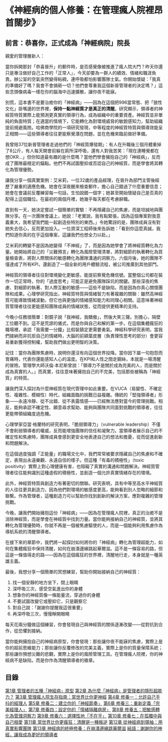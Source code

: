 # 《神經病的個人修養：在管理瘋人院裡昂首闊步》

## 前言：恭喜你，正式成為「神經病院」院長

親愛的管理層新人：

當你拆開那封「恭喜晉升」的郵件時，是否感覺像被推進了瘋人院大門？昨天你還只是專注做好自己工作的「正常人」，今天卻要為一群人的績效、情緒和職涯負責。辦公室的空氣突然變得粘稠，連呼吸都怕影響團隊士氣。你開始懷疑：「我真的準備好了嗎？我會不會搞砸一切？他們會尊重我這個新晉管理者的決定嗎？」這些念頭像病毒一樣在你的腦海中迅速擴散，讓你夜不能寐。

別慌，這本書不是要治癒你的「神經病」——因為在這個把996當常態、把「狼性文化」掛嘴邊的世界裡，**保持一點神經質才是真正的清醒**。研究顯示，領導者的神經質特質實際上能預測更真實的領導行為，成為組織中的重要資產。神經質並非單純的負面特質；在適當的情境下，它能轉化為對環境威脅的敏銳感知力，幫助組織提前規避風險。哈佛商學院的一項研究發現，中等程度的神經質特質與領導效能呈正相關——這些領導者往往更能察覺潛在問題，並在危機來臨前做好準備。

我曾陪37位新晉管理者走過他們的「神經質爆發期」：有人在升職後三個月體重掉了8公斤，有人每天開會前躲在廁所深呼吸，還有人對我苦笑：「現在連睡覺都在想OKR...」但你知道最有趣的是什麼嗎？當他們學會擁抱自己的「神經病」，反而成了團隊最穩定的錨點。他們不再試圖壓抑或否認自己的神經質，而是學會將其轉化為管理優勢。

讓我分享一個真實案例：艾米莉，一位32歲的產品經理，在晉升為部門主管後經歷了嚴重的適應危機。她會在深夜醒來檢查郵件，擔心自己錯過了什麼重要信息；她會在會議前反覆練習每一句話，生怕說錯一個字；她甚至開始懷疑自己是否真的配得上這個職位。在最初的兩個月裡，她幾乎每天都在考慮辭職。

直到有一天，她決定嘗試一個簡單的實驗：不再隱藏自己的焦慮，而是坦誠地與團隊分享。在一次團隊會議上，她說：「老實說，我有點緊張，因為這個專案對我意義重大，我希望我們能一起創造些特別的東西。」令她驚訝的是，團隊成員沒有對她失去信心，反而更加投入。一位資深工程師後來告訴她：「看到你這麼真誠，我們知道你真的在乎這個專案，這讓我們也想全力以赴。」

艾米莉的轉變不是因為她變得「不神經」了，而是因為她學會了將神經質轉化為力量。她開始將自己的「災難預言」轉化為風險管理清單，將對細節的執著轉化為質量檢查表，將對人際關係的敏感轉化為團隊溝通的洞察力。六個月後，她的團隊不僅達成了所有KPI，還創造了一個全新的用戶體驗流程，被公司推廣到其他部門。

神經質的領導者往往對環境變化更敏感，能提前察覺危機信號。當整個公司都在裝作一切正常時，你的「過度思考」可能正是避免團隊踩坑的關鍵。那些深夜的焦慮、對細節的執著、對人際互動的敏感——這些不是缺陷，而是因為你真心關懷團隊和成果。心理學研究指出，神經質特質與情緒智力有著複雜的關聯：雖然高神經質可能導致情緒波動，但它也與更強的情緒感知能力和同理心相關。這意味著神經質管理者往往更能感知團隊成員的情緒狀態，從而提供更精準的支持。

今晚小任務很簡單：對鏡子說「我神經，我驕傲」，然後大笑三聲。別擔心，隔壁工位聽不到。這不是荒謬的儀式，而是你與自己和解的第一步。在這個集體瘋狂的職場裡，承認「我需要一分鐘」比假裝鎮定更需要勇氣。神經科學研究表明，當我們接納而非抗拒自己的情緒時，大腦的前額葉皮層（負責理性思考的部分）會更容易重新獲得控制權，幫助我們做出更明智的決策。

記住：當你為團隊焦慮時，說明你還沒有向這個世界投降。當你因下屬一句抱怨而胃痛時，代表你還能感知人心的溫度。在KPI和人性之間走鋼絲，本就是一場清醒的冒險。管理學大師沃倫·本尼斯曾說：「領導力不是關於成為完美的人，而是關於成為真實的人。」而真實，往往意味著擁抱自己的不完美，包括那些被稱為「神經質」的特質。

讓我們深入探討為什麼神經質在現代管理中如此重要。在VUCA（易變性、不確定性、複雜性、模糊性）時代，組織面臨的挑戰日益複雜。傳統的「堅強領導者」形象——永遠冷靜、從不出錯、從不表露情感——已經無法應對當今的管理挑戰。相反，能夠承認不確定性、願意尋求幫助、能夠與團隊共同面對挑戰的領導者，往往更能帶領組織度過危機。

心理學家亞當·格蘭特的研究表明，「脆弱領導力」（vulnerable leadership）不僅不會削弱領導者的權威，反而能增強團隊的信任和凝聚力。當領導者展示自己的不確定性和焦慮時，團隊成員會感到更安全地表達自己的想法和擔憂，從而促進創新和問題解決。

在這個過度強調「正能量」的職場文化中，我們常常被要求隱藏自己的焦慮和不確定，表現出永遠樂觀、永遠自信的樣子。但這種「有毒的積極性」（toxic positivity）實際上對心理健康有害，也阻礙了真實的溝通和問題解決。神經質管理者往往能夠識別這種虛假的積極性，並創造一個允許真實情緒存在的環境。

此外，神經質特質與創造力有著密切的關聯。研究表明，具有中等至高水平神經質的人往往更具創造力，因為他們對環境的敏感度更高，能夠看到別人忽略的細節和聯繫。作為管理者，這種創造力可以幫助你找到創新的解決方案，應對複雜的管理挑戰。

今晚，讓我們開始擁抱這份「神經病」——因為在管理瘋人院裡，真正的治癒不是消除神經質，而是學會在神經質中找到力量。當你能夠接納自己的神經質，並將其轉化為管理優勢時，你就不再是一個被焦慮驅使的人，而是一個能夠利用焦慮作為導航系統的清醒領導者。

在接下來的章節中，我們將一起探討如何將你的「神經病」轉化為管理超能力，如何在集體瘋狂中保持清醒，如何在崩潰邊緣跳起華爾滋。這不是一條容易的路，但這是一條值得走的路——因為在這個瘋狂的世界裡，清醒地行走，本身就是一種英雄主義。

最後，我想分享一個簡單的冥想練習，幫助你開始接納自己的神經質：

1. 找一個安靜的地方坐下，閉上眼睛
2. 深呼吸三次，感受空氣進出你的身體
3. 想象你的神經質像一條能量流，穿過你的身體
4. 不要試圖改變它或壓抑它，只是觀察它
5. 對自己說：「謝謝你提醒我這很重要」
6. 再深呼吸三次，慢慢睜開眼睛

每天花兩分鐘做這個練習，你會發現自己與神經質的關係逐漸改變——從對抗到合作，從恐懼到接納。

當你能夠擁抱自己的神經病原型，你會發現：那些讓你夜不能寐的焦慮，實際上是你的超前思維能力；那些讓你反覆修改的完美主義，實際上是你的質量保障系統；那些讓你預想災難的悲觀，實際上是你的風險管理工具。在管理瘋人院裡，你的神經病不是缺陷，而是你作為清醒領導者的徽章。

## 目錄
[第1章 管理者的五種「神經病」原型](https://github.com/Calvin-Techlution/Neurotic-and-Proud/blob/main/%E7%AC%AC1%E7%AB%A0%20%E7%AE%A1%E7%90%86%E8%80%85%E7%9A%84%E4%BA%94%E7%A8%AE%E3%80%8C%E7%A5%9E%E7%B6%93%E7%97%85%E3%80%8D%E5%8E%9F%E5%9E%8B.md)
[第2章 為什麼「神經病」是管理者的隱形超能力？](https://github.com/Calvin-Techlution/Neurotic-and-Proud/blob/main/%E7%AC%AC2%E7%AB%A0%20%E7%82%BA%E4%BB%80%E9%BA%BC%E3%80%8C%E7%A5%9E%E7%B6%93%E7%97%85%E3%80%8D%E6%98%AF%E7%AE%A1%E7%90%86%E8%80%85%E7%9A%84%E9%9A%B1%E5%BD%A2%E8%B6%85%E8%83%BD%E5%8A%9B%EF%BC%9F.md)
[第3章 管理瘋人院生存指南：當世界比你更神經](https://github.com/Calvin-Techlution/Neurotic-and-Proud/blob/main/%E7%AC%AC3%E7%AB%A0%20%E7%AE%A1%E7%90%86%E7%98%8B%E4%BA%BA%E9%99%A2%E7%94%9F%E5%AD%98%E6%8C%87%E5%8D%97%EF%BC%9A%E7%95%B6%E4%B8%96%E7%95%8C%E6%AF%94%E4%BD%A0%E6%9B%B4%E7%A5%9E%E7%B6%93.md)
[第4章 修養一：允許自己手抖的經理人](https://github.com/Calvin-Techlution/Neurotic-and-Proud/blob/main/%E7%AC%AC4%E7%AB%A0%20%E4%BF%AE%E9%A4%8A%E4%B8%80%EF%BC%9A%E5%85%81%E8%A8%B1%E8%87%AA%E5%B7%B1%E6%89%8B%E6%8A%96%E7%9A%84%E7%B6%93%E7%90%86%E4%BA%BA.md)
[第5章 修養二：建立你的「神經節奏」](https://github.com/Calvin-Techlution/Neurotic-and-Proud/blob/main/%E7%AC%AC5%E7%AB%A0%20%E4%BF%AE%E9%A4%8A%E4%BA%8C%EF%BC%9A%E5%BB%BA%E7%AB%8B%E4%BD%A0%E7%9A%84%E3%80%8C%E7%A5%9E%E7%B6%93%E7%AF%80%E5%A5%8F%E3%80%8D.md)
[第6章 修養三：重新定義「完美經理人」](https://github.com/Calvin-Techlution/Neurotic-and-Proud/blob/main/%E7%AC%AC6%E7%AB%A0%20%E4%BF%AE%E9%A4%8A%E4%B8%89%EF%BC%9A%E9%87%8D%E6%96%B0%E5%AE%9A%E7%BE%A9%E3%80%8C%E5%AE%8C%E7%BE%8E%E7%B6%93%E7%90%86%E4%BA%BA%E3%80%8D.md)
[第7章 修養四：設定你的「情緒隔離病房」](https://github.com/Calvin-Techlution/Neurotic-and-Proud/blob/main/%E7%AC%AC7%E7%AB%A0%20%E4%BF%AE%E9%A4%8A%E5%9B%9B%EF%BC%9A%E8%A8%AD%E5%AE%9A%E4%BD%A0%E7%9A%84%E3%80%8C%E6%83%85%E7%B7%92%E9%9A%94%E9%9B%A2%E7%97%85%E6%88%BF%E3%80%8D.md)
[第8章 修養五：把敏感轉化為管理洞察力](https://github.com/Calvin-Techlution/Neurotic-and-Proud/blob/main/%E7%AC%AC8%E7%AB%A0%20%E4%BF%AE%E9%A4%8A%E4%BA%94%EF%BC%9A%E6%8A%8A%E6%95%8F%E6%84%9F%E8%BD%89%E5%8C%96%E7%82%BA%E7%AE%A1%E7%90%86%E6%B4%9E%E5%AF%9F%E5%8A%9B.md)
[第9章 修養六：選擇性地「不在乎」](https://github.com/Calvin-Techlution/Neurotic-and-Proud/blob/main/%E7%AC%AC9%E7%AB%A0%20%E4%BF%AE%E9%A4%8A%E5%85%AD%EF%BC%9A%E9%81%B8%E6%93%87%E6%80%A7%E5%9C%B0%E3%80%8C%E4%B8%8D%E5%9C%A8%E4%B9%8E%E3%80%8D.md)
[第10章 修養七：在孤獨中與自己相愛](https://github.com/Calvin-Techlution/Neurotic-and-Proud/blob/main/%E7%AC%AC10%E7%AB%A0%20%E4%BF%AE%E9%A4%8A%E4%B8%83%EF%BC%9A%E5%9C%A8%E5%AD%A4%E7%8D%A8%E4%B8%AD%E8%88%87%E8%87%AA%E5%B7%B1%E7%9B%B8%E6%84%9B.md)
[第11章 當世界比你更瘋狂：清醒是一種叛逆](https://github.com/Calvin-Techlution/Neurotic-and-Proud/blob/main/%E7%AC%AC11%E7%AB%A0%20%E7%95%B6%E4%B8%96%E7%95%8C%E6%AF%94%E4%BD%A0%E6%9B%B4%E7%98%8B%E7%8B%82%EF%BC%9A%E6%B8%85%E9%86%92%E6%98%AF%E4%B8%80%E7%A8%AE%E5%8F%9B%E9%80%86.md)
[第12章 從神經病到領袖：用真實影響團隊](https://github.com/Calvin-Techlution/Neurotic-and-Proud/blob/main/%E7%AC%AC12%E7%AB%A0%20%E5%BE%9E%E7%A5%9E%E7%B6%93%E7%97%85%E5%88%B0%E9%A0%98%E8%A2%96%EF%BC%9A%E7%94%A8%E7%9C%9F%E5%AF%A6%E5%BD%B1%E9%9F%BF%E5%9C%98%E9%9A%8A.md)
[第13章 神經病的終極修養：在崩潰邊緣跳華爾滋](https://github.com/Calvin-Techlution/Neurotic-and-Proud/blob/main/%E7%AC%AC13%E7%AB%A0%20%E7%A5%9E%E7%B6%93%E7%97%85%E7%9A%84%E7%B5%82%E6%A5%B5%E4%BF%AE%E9%A4%8A%EF%BC%9A%E5%9C%A8%E5%B4%A9%E6%BD%B0%E9%82%8A%E7%B7%A3%E8%B7%B3%E8%8F%AF%E7%88%BE%E6%BB%8B.md)
[結語：謝謝你的神經，讓我成為更好的領導者](https://github.com/Calvin-Techlution/Neurotic-and-Proud/blob/main/%E7%B5%90%E8%AA%9E%EF%BC%9A%E8%AC%9D%E8%AC%9D%E4%BD%A0%E7%9A%84%E7%A5%9E%E7%B6%93%EF%BC%8C%E8%AE%93%E6%88%91%E6%88%90%E7%82%BA%E6%9B%B4%E5%A5%BD%E7%9A%84%E9%A0%98%E5%B0%8E%E8%80%85.md)
